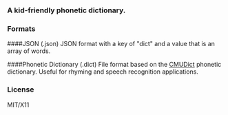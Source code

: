 ### A kid-friendly phonetic dictionary.

### Formats
####JSON (.json)
JSON format with a key of "dict" and a value that is an array of words.

####Phonetic Dictionary (.dict)
File format based on the [CMUDict](http://www.speech.cs.cmu.edu/cgi-bin/cmudict) phonetic dictionary. Useful for rhyming and speech recognition applications.

### License
MIT/X11

